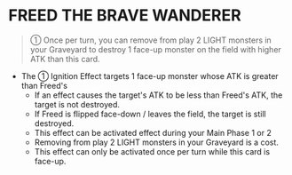 
# FREED THE BRAVE WANDERER  
> ① Once per turn, you can remove from play 2 LIGHT monsters in your Graveyard to destroy 1 face-up monster on the field with higher ATK than this card.

*   The ① Ignition Effect targets 1 face-up monster whose ATK is greater than Freed's
    *   If an effect causes the target's ATK to be less than Freed's ATK, the target is not destroyed.
    *   If Freed is flipped face-down / leaves the field, the target is still destroyed.
    *   This effect can be activated effect during your Main Phase 1 or 2
    *   Removing from play 2 LIGHT monsters in your Graveyard is a cost.
    *   This effect can only be activated once per turn while this card is face-up.

  